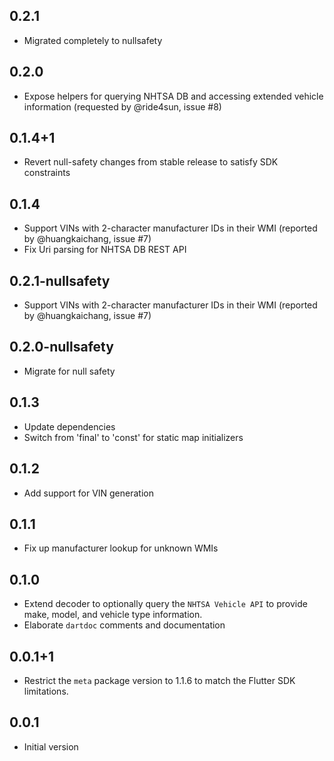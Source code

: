 ## 0.2.1
- Migrated completely to nullsafety

## 0.2.0

- Expose helpers for querying NHTSA DB and accessing extended vehicle information (requested by @ride4sun, issue #8)

## 0.1.4+1

- Revert null-safety changes from stable release to satisfy SDK constraints

## 0.1.4

- Support VINs with 2-character manufacturer IDs in their WMI (reported by @huangkaichang, issue #7)
- Fix Uri parsing for NHTSA DB REST API
## 0.2.1-nullsafety

- Support VINs with 2-character manufacturer IDs in their WMI (reported by @huangkaichang, issue #7)

## 0.2.0-nullsafety

- Migrate for null safety

## 0.1.3

- Update dependencies
- Switch from 'final' to 'const' for static map initializers

## 0.1.2

- Add support for VIN generation

## 0.1.1

- Fix up manufacturer lookup for unknown WMIs

## 0.1.0

- Extend decoder to optionally query the `NHTSA Vehicle API` to provide make, model,
  and vehicle type information.
- Elaborate `dartdoc` comments and documentation

## 0.0.1+1

- Restrict the `meta` package version to 1.1.6 to match the Flutter SDK limitations.

## 0.0.1

- Initial version
